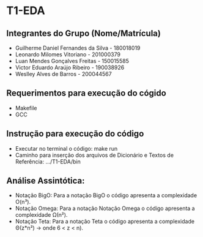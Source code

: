 # T1-EDA

## Integrantes do Grupo (Nome/Matrícula)

- Guilherme Daniel Fernandes da Silva - 180018019
- Leonardo Milomes Vitoriano - 201000379
- Luan Mendes Gonçalves Freitas - 150015585
- Victor Eduardo Araújo Ribeiro - 190038926
- Weslley Alves de Barros - 200044567

## Requerimentos para execução do cógido
- Makefile
- GCC

## Instrução para execução do código
- Executar no terminal o código: make run
- Caminho para inserção dos arquivos de Dicionário e Textos de Referência: .../T1-EDA/bin 

## Análise Assintótica:
- Notação BigO: Para a notação BigO o código apresenta a complexidade O(n³).          
- Notação Omega: Para a notação Notação Omega o código apresenta a complexidade Ω(n²).
- Notação Teta: Para a notação Teta o código apresenta a complexidade Θ(z*n²) -> onde 6 < z < n).
